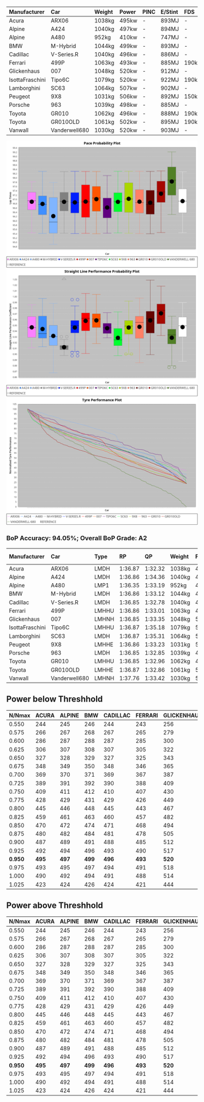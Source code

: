 |Manufacturer|Car|Weight|Power|PINC|E/Stint|FDS|
|:-|:-|:-|:-|:-|:-|:-|
|Acura|ARX06|1038kg|495kw|-|893MJ|-|
|Alpine|A424|1040kg|497kw|-|894MJ|-|
|Alpine|A480|952kg|410kw|-|747MJ|-|
|BMW|M-Hybrid|1044kg|499kw|-|893MJ|-|
|Cadillac|V-Series.R|1040kg|496kw|-|886MJ|-|
|Ferrari|499P|1063kg|493kw|-|885MJ|190kph|
|Glickenhaus|007|1048kg|520kw|-|912MJ|-|
|IsottaFraschini|Tipo6C|1079kg|520kw|-|922MJ|190kph|
|Lamborghini|SC63|1064kg|507kw|-|902MJ|-|
|Peugeot|9X8|1031kg|506kw|-|892MJ|150kph|
|Porsche|963|1039kg|498kw|-|885MJ|-|
|Toyota|GR010|1062kg|496kw|-|888MJ|190kph|
|Toyota|GR010OLD|1061kg|502kw|-|895MJ|190kph|
|Vanwall|Vanderwell680|1030kg|520kw|-|903MJ|-|

![PACECHART](./IMG/AUTO.png)
![STRAIGHTLINEPERFORMANCECHART](./IMG/AUTO_sp.png)
![TYREPERFORMANCECHART](./IMG/AUTO_tw.png)

### BoP Accuracy: 94.05%; Overall BoP Grade: A2
|Manufacturer|Car|Type|RP|QP|Weight|Power¹|Threshhold|PINC|Power²|E/Stint|AVG Vmax|FDS|RDLC|L/Stint|BOP-Grade|ModelAccuracy|ModelPoints|Match%|
|:-|:-|:-|:-|:-|:-|:-|:-|:-|:-|:-|:-|:-|:-|:-|:-|:-|:-|:-|
|Acura|ARX06|LMDH|1:36.87|1:32.32|1038kg|495kw|0.0kph|-|495kw|893MJ|292.70kph|-|1.02|37|+B2|100.00%|995|80.27%|
|Alpine|A424|LMDH|1:36.86|1:34.36|1040kg|497kw|0.0kph|-|497kw|894MJ|292.33kph|-|1.02|37|~A1|80.53%|517|99.85%|
|Alpine|A480|LMP1|1:36.35|1:33.19|952kg|410kw|0.0kph|-|410kw|747MJ|287.91kph|-|0.97|35|-A2|59.62%|840|94.35%|
|BMW|M-Hybrid|LMDH|1:36.86|1:33.12|1044kg|499kw|0.0kph|-|499kw|893MJ|288.47kph|-|1.02|37|~A1|98.60%|1690|97.55%|
|Cadillac|V-Series.R|LMDH|1:36.85|1:32.78|1040kg|496kw|0.0kph|-|496kw|886MJ|292.21kph|-|1.02|37|~A1|88.58%|2033|99.82%|
|Ferrari|499P|LMHHU|1:36.86|1:33.01|1063kg|493kw|0.0kph|-|493kw|885MJ|293.41kph|190kph|1.03|37|~A1|84.67%|2303|100.00%|
|Glickenhaus|007|LMHNH|1:36.85|1:33.35|1048kg|520kw|0.0kph|-|520kw|912MJ|296.06kph|-|0.94|37|~A1|96.64%|1639|100.00%|
|IsottaFraschini|Tipo6C|LMHHU|1:36.87|1:35.18|1079kg|520kw|0.0kph|-|520kw|922MJ|292.85kph|190kph|1.02|37|+B1|66.67%|96|88.51%|
|Lamborghini|SC63|LMDH|1:36.87|1:35.31|1064kg|507kw|0.0kph|-|507kw|902MJ|289.83kph|-|1.03|37|+B1|96.77%|419|88.91%|
|Peugeot|9X8|LMHHE|1:36.86|1:33.23|1031kg|506kw|0.0kph|-|506kw|892MJ|292.93kph|150kph|1.03|37|~A1|87.16%|2572|100.00%|
|Porsche|963|LMDH|1:36.85|1:32.85|1039kg|498kw|0.0kph|-|498kw|885MJ|293.03kph|-|1.02|37|~A1|93.05%|5740|100.00%|
|Toyota|GR010|LMHHU|1:36.85|1:32.96|1062kg|496kw|0.0kph|-|496kw|888MJ|293.78kph|190kph|1.02|37|~A1|90.17%|3255|100.00%|
|Toyota|GR010OLD|LMHHE|1:36.87|1:32.86|1061kg|502kw|0.0kph|-|502kw|895MJ|296.15kph|190kph|1.02|37|~A1|85.24%|1322|100.00%|
|Vanwall|Vanderwell680|LMHNH|1:37.76|1:33.42|1030kg|520kw|0.0kph|-|520kw|903MJ|291.25kph|-|1.01|37|+D1|91.33%|611|67.47%|

## Power below Threshhold
|N/Nmax|ACURA|ALPINE|BMW|CADILLAC|FERRARI|GLICKENHAUS|ISOTTAFRASCHINI|LAMBORGHINI|PEUGEOT|PORSCHE|TOYOTA|TOYOTA|VANWALL|​|RPM|A480|
|:-|:-|:-|:-|:-|:-|:-|:-|:-|:-|:-|:-|:-|:-|:-|:-|:-|
|0.550|244|245|246|244|243|256|256|250|249|245|244|247|256|​|--|-|
|0.575|266|267|268|267|265|279|279|273|272|268|267|270|279|​|--|-|
|0.600|286|287|288|287|285|300|300|293|292|288|287|290|300|​|--|-|
|0.625|306|307|308|307|305|322|322|314|313|308|307|310|322|​|--|-|
|0.650|327|328|329|327|325|343|343|335|334|329|327|331|343|​|--|-|
|0.675|348|349|350|348|346|365|365|356|355|350|348|352|365|​|--|-|
|0.700|369|370|371|369|367|387|387|377|377|371|369|374|387|​|--|-|
|0.725|389|391|392|390|388|409|409|399|398|392|390|395|409|​|--|-|
|0.750|409|411|412|410|407|430|430|419|418|411|410|415|430|​|--|-|
|0.775|428|429|431|429|426|449|449|438|437|430|429|434|449|​|5000|241|
|0.800|445|446|448|445|443|467|467|455|454|447|445|451|467|​|5500|284|
|0.825|459|461|463|460|457|482|482|470|469|462|460|466|482|​|6000|318|
|0.850|470|472|474|471|468|494|494|482|481|473|471|477|494|​|6500|359|
|0.875|480|482|484|481|478|505|505|492|491|483|481|487|505|​|7000|401|
|0.900|487|489|491|488|485|512|512|499|498|490|488|494|512|​|7500|411|
|0.925|492|494|496|493|490|517|517|504|503|495|493|499|517|​|8000|407|
|**0.950**|**495**|**497**|**499**|**496**|**493**|**520**|**520**|**507**|**506**|**498**|**496**|**502**|**520**|**​**|**8500**|**410**|
|0.975|493|495|497|494|491|518|518|505|504|496|494|500|518|​|9000|205|
|1.000|490|492|494|491|488|514|514|502|501|493|491|497|514|​|--|-|
|1.025|423|424|426|424|421|444|444|433|432|425|424|429|444|​|--|-|

## Power above Threshhold
|N/Nmax|ACURA|ALPINE|BMW|CADILLAC|FERRARI|GLICKENHAUS|ISOTTAFRASCHINI|LAMBORGHINI|PEUGEOT|PORSCHE|TOYOTA|TOYOTA|VANWALL|​|RPM|A480|
|:-|:-|:-|:-|:-|:-|:-|:-|:-|:-|:-|:-|:-|:-|:-|:-|:-|
|0.550|244|245|246|244|243|256|256|250|249|245|244|247|256|​|--|-|
|0.575|266|267|268|267|265|279|279|273|272|268|267|270|279|​|--|-|
|0.600|286|287|288|287|285|300|300|293|292|288|287|290|300|​|--|-|
|0.625|306|307|308|307|305|322|322|314|313|308|307|310|322|​|--|-|
|0.650|327|328|329|327|325|343|343|335|334|329|327|331|343|​|--|-|
|0.675|348|349|350|348|346|365|365|356|355|350|348|352|365|​|--|-|
|0.700|369|370|371|369|367|387|387|377|377|371|369|374|387|​|--|-|
|0.725|389|391|392|390|388|409|409|399|398|392|390|395|409|​|--|-|
|0.750|409|411|412|410|407|430|430|419|418|411|410|415|430|​|--|-|
|0.775|428|429|431|429|426|449|449|438|437|430|429|434|449|​|5000|241|
|0.800|445|446|448|445|443|467|467|455|454|447|445|451|467|​|5500|284|
|0.825|459|461|463|460|457|482|482|470|469|462|460|466|482|​|6000|318|
|0.850|470|472|474|471|468|494|494|482|481|473|471|477|494|​|6500|359|
|0.875|480|482|484|481|478|505|505|492|491|483|481|487|505|​|7000|401|
|0.900|487|489|491|488|485|512|512|499|498|490|488|494|512|​|7500|411|
|0.925|492|494|496|493|490|517|517|504|503|495|493|499|517|​|8000|407|
|**0.950**|**495**|**497**|**499**|**496**|**493**|**520**|**520**|**507**|**506**|**498**|**496**|**502**|**520**|**​**|**8500**|**410**|
|0.975|493|495|497|494|491|518|518|505|504|496|494|500|518|​|9000|205|
|1.000|490|492|494|491|488|514|514|502|501|493|491|497|514|​|--|-|
|1.025|423|424|426|424|421|444|444|433|432|425|424|429|444|​|--|-|

